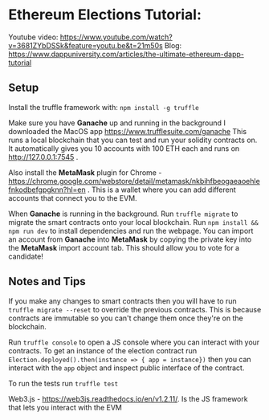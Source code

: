 # Ethereum Elections Tutorial:

Youtube video: https://www.youtube.com/watch?v=3681ZYbDSSk&feature=youtu.be&t=21m50s
Blog: https://www.dappuniversity.com/articles/the-ultimate-ethereum-dapp-tutorial

## Setup

Install the truffle framework with: `npm install -g truffle`

Make sure you have **Ganache** up and running in the background I downloaded the MacOS app https://www.trufflesuite.com/ganache
This runs a local blockchain that you can test and run your solidity contracts on. It automatically gives you 10 accounts with 100 ETH each and runs on http://127.0.0.1:7545 .

Also install the **MetaMask** plugin for Chrome - https://chrome.google.com/webstore/detail/metamask/nkbihfbeogaeaoehlefnkodbefgpgknn?hl=en . This is a wallet where you can add different accounts that connect you to the EVM.


When **Ganache** is running in the background.
Run `truffle migrate` to migrate the smart contracts onto your local blockchain.
Run `npm install && npm run dev` to install dependencies and run the webpage.
You can import an account from **Ganache** into **MetaMask** by copying the private key into the **MetaMask** import account tab. This should allow you to vote for a candidate!

## Notes and Tips

If you make any changes to smart contracts then you will have to run `truffle migrate --reset` to override the previous contracts. This is because contracts are immutable so you can't change them once they're on the blockchain.

Run `truffle console` to open a JS console where you can interact with your contracts. To get an instance of the election contract run ```Election.deployed().then(instance => { app = instance})``` then you can interact with the `app` object and inspect public interface of the contract.

To run the tests run `truffle test`

Web3.js - https://web3js.readthedocs.io/en/v1.2.11/. Is the JS framework that lets you interact with the EVM

